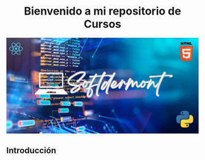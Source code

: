 <div align="center" >
<h1>Bienvenido a mi repositorio de Cursos </h1>
  <img src="https://github.com/lauyader/lauyader/blob/main/Softdermont.jpg" alt="" srcset="">
</div>

## Introducción

